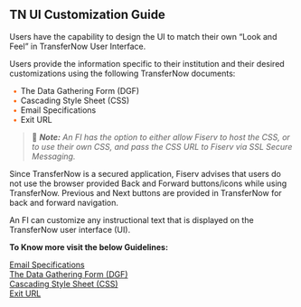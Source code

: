 ## TN UI Customization Guide 

Users have the capability to design the UI to match their own “Look and Feel” in TransferNow User Interface. 

Users provide the information specific to their institution and their desired customizations using the following TransferNow documents: 

<div class="card-body">
<ul>
<li>The Data Gathering Form (DGF) </li>
<li>Cascading Style Sheet (CSS)</li>
<li>Email Specifications</li>
<li>Exit URL</li>
</ul>
</div>


<!-- theme: info -->

> :memo: _**Note:** An FI has the option to either allow Fiserv to host the CSS, or to use their own CSS, and pass the CSS URL to Fiserv via SSL Secure Messaging._


 Since TransferNow is a secured application, Fiserv advises that users do not use the browser provided Back and Forward buttons/icons while using TransferNow. Previous and Next buttons are provided in TransferNow for back and forward navigation.

 An FI can customize any instructional text that is displayed on the TransferNow user interface (UI).

 
**To Know more visit the below Guidelines:**

[Email Specifications ](?path=docs/getting-started/TN-UI-Widget/Email_Specifications.md)     
[The Data Gathering Form (DGF) ](?path=docs/getting-started/TN-UI-Widget/The_Data_Gathering_Form.md)    
[Cascading Style Sheet (CSS) ](?path=docs/getting-started/TN-UI-Widget/Cascading_Style_Sheet.md)    
[Exit URL ](?path=docs/getting-started/TN-UI-Widget/Exit_URL.md)    

 

 <style>
    .card-body ul {
        list-style: none;
        padding-left: 20px;
    }
    .card-body ul li::before {
        content: "\2022";
        font-size: 1em;
        color: #f60;
        display: inline-block;
        width: 1em;
        margin-left: -1em;
    }
</style>